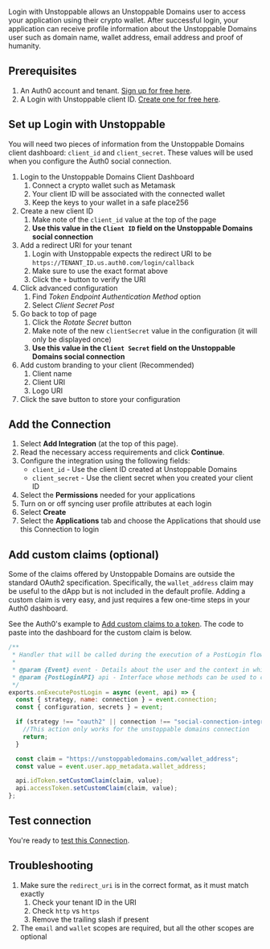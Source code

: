 Login with Unstoppable allows an Unstoppable Domains user to access your application using their crypto wallet. After successful login, your application can receive profile information about the Unstoppable Domains user such as domain name, wallet address, email address and proof of humanity.

## Prerequisites

1. An Auth0 account and tenant. [Sign up for free here](https://auth0.com/signup).
2. A Login with Unstoppable client ID. [Create one for free here](https://dashboard.auth.unstoppabledomains.com/).

## Set up Login with Unstoppable

You will need two pieces of information from the Unstoppable Domains client dashboard: `client_id` and `client_secret`. These values will be used when you configure the Auth0 social connection.

1. Login to the Unstoppable Domains Client Dashboard
   1. Connect a crypto wallet such as Metamask
   1. Your client ID will be associated with the connected wallet
   1. Keep the keys to your wallet in a safe place256
1. Create a new client ID
   1. Make note of the `client_id` value at the top of the page
   1. **Use this value in the `Client ID` field on the Unstoppable Domains social connection**
1. Add a redirect URI for your tenant
   1. Login with Unstoppable expects the redirect URI to be `https://TENANT_ID.us.auth0.com/login/callback`
   1. Make sure to use the exact format above
   1. Click the `+` button to verify the URI
1. Click advanced configuration
   1. Find *Token Endpoint Authentication Method* option
   1. Select *Client Secret Post*
1. Go back to top of page
   1. Click the *Rotate Secret* button
   1. Make note of the new `clientSecret` value in the configuration (it will only be displayed once)
   1. **Use this value in the `Client Secret` field on the Unstoppable Domains social connection**
1. Add custom branding to your client (Recommended)
   1. Client name
   1. Client URI
   1. Logo URI
1. Click the save button to store your configuration

## Add the Connection

1. Select **Add Integration** (at the top of this page).
1. Read the necessary access requirements and click **Continue**.
1. Configure the integration using the following fields:
   * `client_id` - Use the client ID created at Unstoppable Domains
   * `client_secret` - Use the client secret when you created your client ID
1. Select the **Permissions** needed for your applications
1. Turn on or off syncing user profile attributes at each login
1. Select **Create**
1. Select the **Applications** tab and choose the Applications that should use this Connection to login

## Add custom claims (optional)

Some of the claims offered by Unstoppable Domains are outside the standard OAuth2 specification. Specifically, the `wallet_address` claim may be useful to
the dApp but is not included in the default profile. Adding a custom claim is very easy, and just requires a few one-time steps in your Auth0 dashboard.

See the Auth0's example to [Add custom claims to a token](https://auth0.com/docs/get-started/apis/scopes/sample-use-cases-scopes-and-claims#add-custom-claims-to-a-token). The
code to paste into the dashboard for the custom claim is below.

```js
/**
 * Handler that will be called during the execution of a PostLogin flow.
 *
 * @param {Event} event - Details about the user and the context in which they are logging in.
 * @param {PostLoginAPI} api - Interface whose methods can be used to change the behavior of the login.
 */
exports.onExecutePostLogin = async (event, api) => {
  const { strategy, name: connection } = event.connection;
  const { configuration, secrets } = event;

  if (strategy !== "oauth2" || connection !== "social-connection-integration-test") {
    //This action only works for the unstoppable domains connection
    return;
  }

  const claim = "https://unstoppabledomains.com/wallet_address";
  const value = event.user.app_metadata.wallet_address;

  api.idToken.setCustomClaim(claim, value);
  api.accessToken.setCustomClaim(claim, value);
};
```

## Test connection

You're ready to [test this Connection](https://auth0.com/docs/authenticate/identity-providers/test-connections).

## Troubleshooting

1. Make sure the `redirect_uri` is in the correct format, as it must match exactly
   1. Check your tenant ID in the URI
   1. Check `http` vs `https`
   1. Remove the trailing slash if present
1. The `email` and `wallet` scopes are required, but all the other scopes are optional
